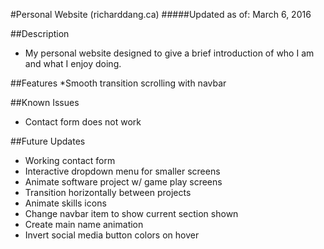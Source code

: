 #Personal Website (richarddang.ca)
#####Updated as of: March 6, 2016

##Description
* My personal website designed to give a brief introduction of who I am and what I enjoy doing. 


##Features
*Smooth transition scrolling with navbar

##Known Issues
* Contact form does not work

##Future Updates
* Working contact form
* Interactive dropdown menu for smaller screens
* Animate software project w/ game play screens
* Transition horizontally between projects
* Animate skills icons
* Change navbar item to show current section shown
* Create main name animation
* Invert social media button colors on hover
